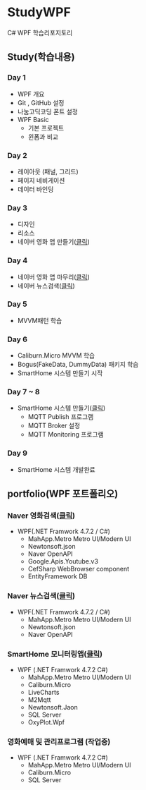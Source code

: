 # StudyWPF
C# WPF 학습리포지토리

## Study(학습내용)

### Day 1
- WPF 개요
- Git , GitHub 설정
- 나눔고딕코딩 폰트 설정
- WPF Basic
  - 기본 프로젝트
  - 윈폼과 비교
  
### Day 2
- 레이아웃 (패널, 그리드)
- 페이지 네비게이션
- 데이터 바인딩

### Day 3
- 디자인
- 리소스
- 네이버 영화 앱 만들기([클릭](https://github.com/Jitae9605/StudyWPF/tree/main/portfolio#naver-%EC%98%81%ED%99%94%EA%B2%80%EC%83%89-%EC%9D%B4%EC%A0%84%EC%9C%BC%EB%A1%9C))

### Day 4
- 네이버 영화 앱 마무리([클릭](https://github.com/Jitae9605/StudyWPF/tree/main/portfolio#naver-%EC%98%81%ED%99%94%EA%B2%80%EC%83%89-%EC%9D%B4%EC%A0%84%EC%9C%BC%EB%A1%9C))
- 네이버 뉴스검색([클릭](https://github.com/Jitae9605/StudyWPF/tree/main/portfolio#naver-%EB%89%B4%EC%8A%A4%EA%B2%80%EC%83%89))

### Day 5
- MVVM패턴 학습

### Day 6
- Caliburn.Micro MVVM 학습
- Bogus(FakeData, DummyData) 패키지 학습
- SmartHome 시스템 만들기 시작

### Day 7 ~ 8
- SmartHome 시스템 만들기([클릭](https://github.com/Jitae9605/StudyWPF/tree/main/portfolio#smarthome-%EB%AA%A8%EB%8B%88%ED%84%B0%EB%A7%81%EC%95%B1))
  - MQTT Publish 프로그램
  - MQTT Broker 설정
  - MQTT Monitoring 프로그램

### Day 9
- SmartHome 시스템 개발완료

## portfolio(WPF 포트폴리오)
### Naver 영화검색([클릭](https://github.com/Jitae9605/StudyWPF/tree/main/portfolio/WpfPortfolio/WpfNaverMovieFinder#naver-%EC%98%81%ED%99%94%EA%B2%80%EC%83%89-%EC%9D%B4%EC%A0%84%EC%9C%BC%EB%A1%9C))
 - WPF(.NET Framwork 4.7.2 / C#)
    - MahApp.Metro Metro UI/Modern UI
    - Newtonsoft.json
    - Naver OpenAPI
    - Google.Apis.Youtube.v3
    - CefSharp WebBrowser component
    - EntityFramework DB

### Naver 뉴스검색([클릭](https://github.com/Jitae9605/StudyWPF/tree/main/portfolio/WpfPortfolio/WPFNaverNewsSearch#naver-%EB%89%B4%EC%8A%A4%EA%B2%80%EC%83%89-%EC%9D%B4%EC%A0%84%EC%9C%BC%EB%A1%9C))
- WPF(.NET Framwork 4.7.2 / C#)
    - MahApp.Metro Metro UI/Modern UI
    - Newtonsoft.json
    - Naver OpenAPI
 
### SmartHome 모니터링앱([클릭](https://github.com/Jitae9605/StudyWPF/tree/main/portfolio/WpfPortfolio/WpfSmartHomeMonitoringApp#smarthome-%EB%AA%A8%EB%8B%88%ED%84%B0%EB%A7%81%EC%95%B1-%EC%9D%B4%EC%A0%84%EC%9C%BC%EB%A1%9C))
- WPF (.NET Framwork 4.7.2 C#)
    - MahApp.Metro Metro UI/Modern UI 
    - Caliburn.Micro
    - LiveCharts
    - M2Mqtt
    - Newtonsoft.Jaon
    - SQL Server
    - OxyPlot.Wpf
 
### 영화예매 및 관리프로그램 (작업중)
- WPF (.NET Framwork 4.7.2 C#)
    - MahApp.Metro Metro UI/Modern UI 
    - Caliburn.Micro
    - SQL Server
